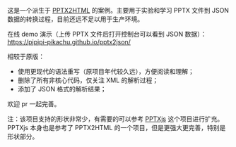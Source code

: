 这是一个派生于 [PPTX2HTML](https://github.com/g21589/PPTX2HTML) 的案例。主要用于实验和学习 PPTX 文件到 JSON 数据的转换过程，目前还远不足以用于生产环境。

在线 demo 演示（上传 PPTX 文件后打开控制台可以看到 JSON 数据）：https://pipipi-pikachu.github.io/pptx2json/

相较于原版：
- 使用更现代的语法重写（原项目年代较久远），方便阅读和理解；
- 删除了所有非核心代码，仅关注 XML 的解析过程；
- 添加了 JSON 格式的解析结果；

欢迎 pr 一起完善。

注：该项目支持的形状非常少，有需要的可以参考 [PPTXjs](https://github.com/meshesha/PPTXjs) 这个项目进行扩充。 PPTXjs 本身也是参考了 PPTX2HTML 的一个项目，但是更强大更完善，特别是形状部分。